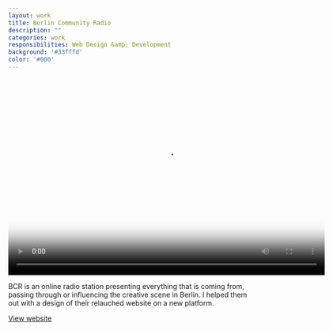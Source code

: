 ```yaml
---
layout: work
title: Berlin Community Radio
description: ""
categories: work
responsibilities: Web Design &amp; Development
background: '#33fffd'
color: '#000'
---
```


<div>
  <video id="marfa" class="browser_img" title="Berlin Community Radio"
    preload="auto" width="640" height="400" poster="{{ site.root }}/work/bcr/bcr.png" data-setup="{}">
    <source src="{{ site.root }}/work/bcr/bcr.mp4" type='video/mp4'>
    <source src="{{ site.root }}/work/bcr/bcr.webm" type='video/webm'>
  </video>
</div>

  BCR is an online radio station presenting everything that is coming from, passing through or influencing the creative scene in Berlin. I helped them out with a design of their relauched website on a new platform.

<a href="http://berlincommunityradio.com" class="button" rel="external">View website</a>

